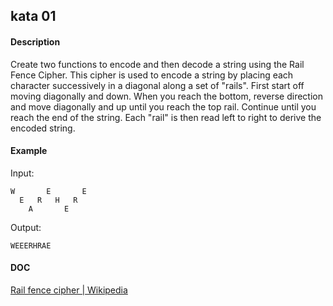 
## kata 01

#### Description
Create two functions to encode and then decode a string using the Rail Fence Cipher. This cipher is used to encode a string by placing each character successively in a diagonal along a set of "rails". First start off moving diagonally and down. When you reach the bottom, reverse direction and move diagonally and up until you reach the top rail. Continue until you reach the end of the string. Each "rail" is then read left to right to derive the encoded string.

#### Example
Input:
```
W       E       E
  E   R   H   R
    A       E
```

Output:
```
WEEERHRAE
```

#### DOC
[Rail fence cipher | Wikipedia](https://en.wikipedia.org/wiki/Rail_fence_cipher)
